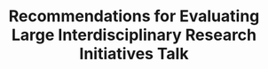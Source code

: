 ---
dateStart: 2008-03-12
dateEnd:
title: "Recommendations for Evaluating Large Interdisciplinary Research Initiatives Talk"
venue: "National Cancer Institute"
organizer: "Xuemei Feng, NIH/NCI"
credit:
city: "Washington, DC"
state:
country: USA
pdfLink:
venueImages:
---
